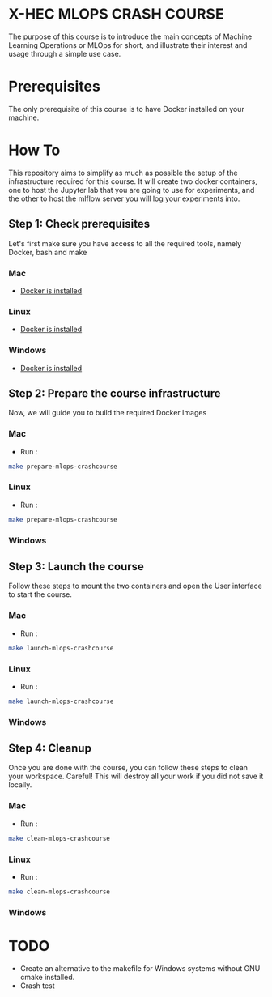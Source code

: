 # X-HEC MLOPS CRASH COURSE

The purpose of this course is to introduce the main concepts of Machine Learning Operations or MLOps for short, and illustrate their interest and usage through a simple use case.

# Prerequisites
The only prerequisite of this course is to have Docker installed on your machine.

# How To
This repository aims to simplify as much as possible the setup of the infrastructure required for this course. It will create two docker containers, one to host the Jupyter lab that you are going to use for experiments, and the other to host the mlflow server you will log your experiments into.

## Step 1: Check prerequisites
Let's first make sure you have access to all the required tools, namely Docker, bash and make
### Mac
* [Docker is installed](https://docs.docker.com/desktop/install/mac-install/)
### Linux
* [Docker is installed](https://docs.docker.com/desktop/install/linux-install/)
### Windows
* [Docker is installed](https://docs.docker.com/desktop/install/windows-install/)

## Step 2: Prepare the course infrastructure
Now, we will guide you to build the required Docker Images
### Mac
* Run :
```bash
make prepare-mlops-crashcourse
```
### Linux
* Run :
```bash
make prepare-mlops-crashcourse
```
### Windows

## Step 3: Launch the course
Follow these steps to mount the two containers and open the User interface to start the course.
### Mac
* Run :
```bash
make launch-mlops-crashcourse
```
### Linux
* Run :
```bash
make launch-mlops-crashcourse
```
### Windows

## Step 4: Cleanup
Once you are done with the course, you can follow these steps to clean your workspace. Careful! This will destroy all your work if you did not save it locally.
### Mac
* Run :
```bash
make clean-mlops-crashcourse
```
### Linux
* Run :
```bash
make clean-mlops-crashcourse
```
### Windows

# TODO
* Create an alternative to the makefile for Windows systems without GNU cmake installed.
* Crash test